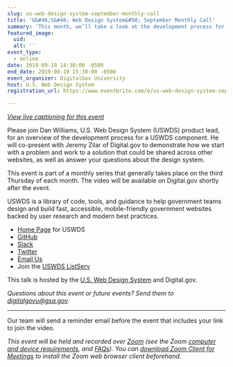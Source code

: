 ```yaml
---
slug: us-web-design-system-september-monthly-call
title: 'U&#46;S&#46; Web Design System&#58; September Monthly Call'
summary: 'This month, we’ll take a look at the development process for a USWDS component and demonstrate how we start with a problem and work to a solution that could be shared across other websites.'
featured_image: 
  uid: 
  alt: ''
event_type: 
  - online
date: 2019-09-19 14:30:00 -0500
end_date: 2019-09-19 15:30:00 -0500
event_organizer: DigitalGov University
host: U.S. Web Design System 
registration_url: https://www.eventbrite.com/e/us-web-design-system-september-monthly-call-registration-70228448179

---
```


_[View live captioning for this event](https://www.captionedtext.com/client/event.aspx?EventID=4134158&CustomerID=321)_

Please join Dan Williams, U.S. Web Design System (USWDS) product lead, for an overview of the development process for a USWDS component. He will co-present with Jeremy Zilar of Digital.gov to demonstrate how we start with a problem and work to a solution that could be shared across other websites, as well as answer your questions about the design system. 

This event is part of a monthly series that generally takes place on the third Thursday of each month. The video will be available on Digital.gov shortly after the event.

USWDS is a library of code, tools, and guidance to help government teams design and build fast, accessible, mobile-friendly government websites backed by user research and modern best practices. 

- [Home Page](https://designsystem.digital.gov/) for USWDS 
- [GitHub](https://github.com/uswds/uswds/issues) 
- [Slack](https://chat.18f.gov/) 
- [Twitter](https://twitter.com/uswds?lang=en)  
- [Email Us](mailto:uswds@gsa.gov)  
- Join the [USWDS ListServ](mailto:uswds-subscribe-request@listserv.gsa.gov)

This talk is hosted by the [U.S. Web Design System](https://v2.designsystem.digital.gov/) and Digital.gov. 

_Questions about this event or future events? Send them to [digitalgovu@gsa.gov](mailto:digitalgovu@gsa.gov)._ 

---

Our team will send a reminder email before the event that includes your link to join the video. 

_This event will be held and recorded over [Zoom](https://www.zoom.us/) (see the Zoom [computer and device requirements](https://support.zoom.us/hc/en-us/articles/201362023-System-Requirements-for-PC-Mac-and-Linux), and [FAQs](https://support.zoom.us/hc/en-us/sections/200277708-Frequently-Asked-Questions)). You can [download Zoom Client for Meetings](https://zoom.us/download#client&#95;4meeting) to install the Zoom web browser client beforehand._

